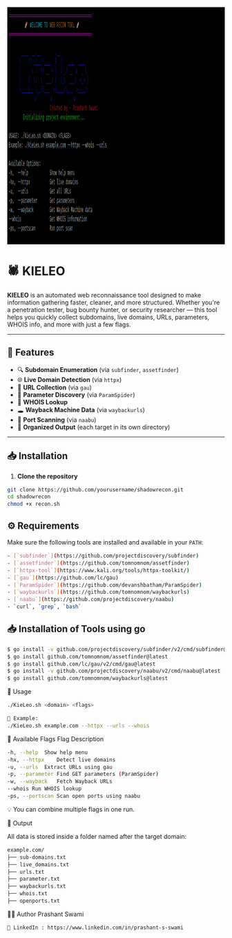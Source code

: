 <img height="550px" width="800px" src="https://github.com/Prashant42125/KieLeo/blob/main/Banner.png?raw=true"/>


# 🕷️ KIELEO
**KIELEO** is an automated web reconnaissance tool designed to make information gathering faster, cleaner, and more structured. Whether you're a penetration tester, bug bounty hunter, or security researcher — this tool helps you quickly collect subdomains, live domains, URLs, parameters, WHOIS info, and more with just a few flags.

---

## 🚀 Features

- 🔍 **Subdomain Enumeration** (via `subfinder`, `assetfinder`)
- 🌐 **Live Domain Detection** (via `httpx`)
- 🧠 **URL Collection** (via `gau`)
- 🧪 **Parameter Discovery** (via `ParamSpider`)
- 📜 **WHOIS Lookup**
- 🕳️ **Wayback Machine Data** (via `waybackurls`)
- 🔎 **Port Scanning** (via `naabu`)
- 📂 **Organized Output** (each target in its own directory)

---

## 📥 Installation

1. **Clone the repository**

```bash
git clone https://github.com/yourusername/shadowrecon.git
cd shadowrecon
chmod +x recon.sh
```


## ⚙️ Requirements

Make sure the following tools are installed and available in your `PATH`:
```bash
- [`subfinder`](https://github.com/projectdiscovery/subfinder)
- [`assetfinder`](https://github.com/tomnomnom/assetfinder)
- [`httpx-tool`](https://www.kali.org/tools/httpx-toolkit/)
- [`gau`](https://github.com/lc/gau)
- [`ParamSpider`](https://github.com/devanshbatham/ParamSpider)
- [`waybackurls`](https://github.com/tomnomnom/waybackurls)
- [`naabu`](https://github.com/projectdiscovery/naabu)
- `curl`, `grep`, `bash`
```

## 📥 Installation of Tools using go
```bash
$ go install -v github.com/projectdiscovery/subfinder/v2/cmd/subfinder@latest
$ go install github.com/tomnomnom/assetfinder@latest
$ go install github.com/lc/gau/v2/cmd/gau@latest
$ go install -v github.com/projectdiscovery/naabu/v2/cmd/naabu@latest
$ go install github.com/tomnomnom/waybackurls@latest
```

🧪 Usage
```bash
./KieLeo.sh <domain> <flags>
```

```bash
🔹 Example:
./KieLeo.sh example.com --httpx --urls --whois
```

📖 Available Flags
Flag	Description
```bash
-h, --help	Show help menu
-hx, --httpx	Detect live domains
-u, --urls	Extract URLs using gau
-p, --parameter	Find GET parameters (ParamSpider)
-w, --wayback	Fetch Wayback URLs
--whois	Run WHOIS lookup
-ps, --portscan	Scan open ports using naabu
```

💡 You can combine multiple flags in one run.

📂 Output

All data is stored inside a folder named after the target domain:
```bash
example.com/
├── sub-domains.txt
├── live_domains.txt
├── urls.txt
├── parameter.txt
├── waybackurls.txt
├── whois.txt
├── openports.txt
```

🧑‍💻 Author
Prashant Swami
```bash
🔗 LinkedIn : https://www.linkedin.com/in/prashant-s-swami
```
